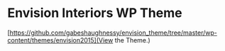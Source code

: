 # Envision Interiors WP Theme
[https://github.com/gabeshaughnessy/envision_theme/tree/master/wp-content/themes/envision2015](View the Theme.)